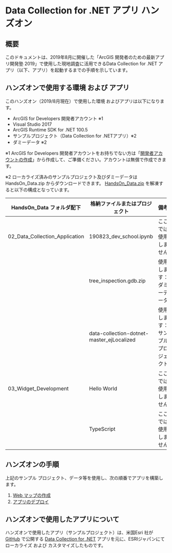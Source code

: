 # Data Collection for .NET アプリ ハンズオン

## 概要
このドキュメントは、2019年8月に開催した「ArcGIS  開発者のための最新アプリ開発塾 2019」で使用した現地調査に活用できるData Collection for .NET アプリ（以下、アプリ）を起動するまでの手順を示しています。

## ハンズオンで使用する環境 および アプリ
このハンズオン（2019/8月現在）で使用した環境 およびアプリは以下になります。

- ArcGIS for Developers 開発者アカウント ※1
- Visual Studio 2017
- ArcGIS Runtime SDK for .NET 100.5
- サンプルプロジェクト（Data Collection for .NETアプリ）※2
- ダミーデータ ※2

※1 ArcGIS for Developers 開発者アカウントをお持ちでない方は「[開発者アカウントの作成](http://esrijapan.github.io/arcgis-dev-resources/guide/create-map/get-dev-account/)」から作成して、ご準備ください。アカウントは無償で作成できます。

※2 ローカライズ済みのサンプルプロジェクト及びダミーデータは HandsOn_Data.zip からダウンロードできます。 [HandsOn_Data.zip](https://github.com/EsriJapan/workshops/raw/master/20190823_app-development-hands-on/HandsOn_Data.zip) を解凍すると以下の構成となっています。

| HandsOn_Data フォルダ配下 | 格納ファイルまたはプロジェクト | 備考 |
| --- | --- | --- |
| 02_Data_Collection_Application | 190823_dev_school.ipynb | ここでは使用しません |
|  | tree_inspection.gdb.zip | 使用します：ダミーデータ |
|  | data-collection-dotnet-master_ejLocalized | 使用します：サンプルプロジェクト |
| 03_Widget_Development | Hello World | ここでは使用しません |
|  | TypeScript | ここでは使用しません |

## ハンズオンの手順
上記のサンプル プロジェクト、データ等を使用し、次の順番でアプリを構築します。

1. [Web マップの作成](https://github.com/EsriJapan/workshops/tree/master/20190823_app-development-hands-on/HandsOn_Document/02_Data_Collection_Application/Webマップの作成)
2. [アプリのデプロイ](https://github.com/EsriJapan/workshops/tree/master/20190823_app-development-hands-on/HandsOn_Document/02_Data_Collection_Application/アプリのデプロイ)

## ハンズオンで使用したアプリについて
ハンズオンで使用したアプリ（サンプルプロジェクト）は、米国Esri 社が [GitHub](https://github.com/Esri/data-collection-dotnet) で公開する [Data Collection for .NET](https://developers.arcgis.com/example-apps/data-collection-dotnet/) アプリを元に、ESRIジャパンにてローカライズ および カスタマイズしたものです。
